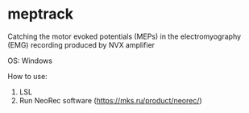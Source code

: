 # meptrack
Catching the motor evoked potentials (MEPs) in the electromyography (EMG) recording produced by NVX amplifier

OS: Windows

How to use:
1. LSL
2. Run NeoRec software (https://mks.ru/product/neorec/)
